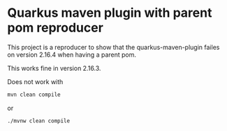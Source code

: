 # Quarkus maven plugin with parent pom reproducer

This project is a reproducer to show that the quarkus-maven-plugin failes on version 2.16.4 when having a parent pom.

This works fine in version 2.16.3.

Does not work with 
```bash
mvn clean compile
```
or
```bash
./mvnw clean compile
```
